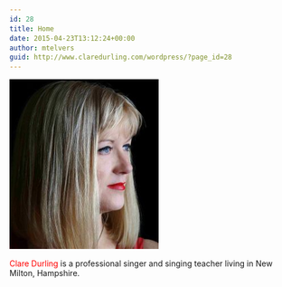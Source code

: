 ```yaml
---
id: 28
title: Home
date: 2015-04-23T13:12:24+00:00
author: mtelvers
guid: http://www.claredurling.com/wordpress/?page_id=28
---
```

![](/images/Pict0063_200k-cropped.jpg)

<span style="color: red;">Clare Durling</span> is a professional singer and singing teacher living in New Milton, Hampshire.
